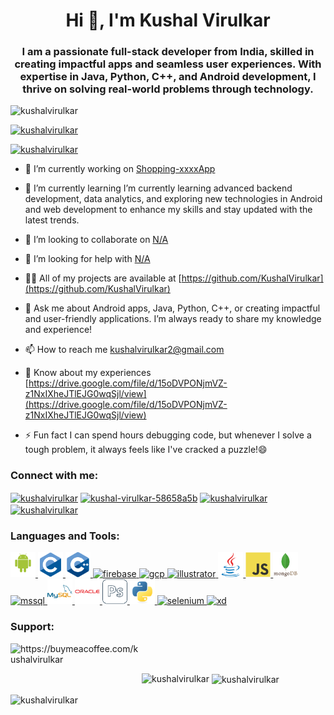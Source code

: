 <h1 align="center">Hi 👋, I'm Kushal Virulkar</h1>
<h3 align="center">I am a passionate full-stack developer from India, skilled in creating impactful apps and seamless user experiences. With expertise in Java, Python, C++, and Android development, I thrive on solving real-world problems through technology.</h3>

<p align="left"> <img src="https://komarev.com/ghpvc/?username=kushalvirulkar&label=Profile%20views&color=0e75b6&style=flat" alt="kushalvirulkar" /> </p>

<p align="left"> <a href="https://github.com/ryo-ma/github-profile-trophy"><img src="https://github-profile-trophy.vercel.app/?username=kushalvirulkar" alt="kushalvirulkar" /></a> </p>

<p align="left"> <a href="https://twitter.com/kushalvirulkar" target="blank"><img src="https://img.shields.io/twitter/follow/kushalvirulkar?logo=twitter&style=for-the-badge" alt="kushalvirulkar" /></a> </p>

- 🔭 I’m currently working on [Shopping-xxxxApp](https://play.google.com/apps/internaltest/4700361892184356792)

- 🌱 I’m currently learning I’m currently learning advanced backend development, data analytics, and exploring new technologies in Android and web development to enhance my skills and stay updated with the latest trends.

- 👯 I’m looking to collaborate on [N/A](N/A)

- 🤝 I’m looking for help with [N/A](N/A)

- 👨‍💻 All of my projects are available at [https://github.com/KushalVirulkar](https://github.com/KushalVirulkar)

- 💬 Ask me about Android apps, Java, Python, C++, or creating impactful and user-friendly applications. I’m always ready to share my knowledge and experience!

- 📫 How to reach me kushalvirulkar2@gmail.com

- 📄 Know about my experiences [https://drive.google.com/file/d/15oDVPONjmVZ-z1NxIXheJTlEJG0wqSjl/view](https://drive.google.com/file/d/15oDVPONjmVZ-z1NxIXheJTlEJG0wqSjl/view)

- ⚡ Fun fact I can spend hours debugging code, but whenever I solve a tough problem, it always feels like I've cracked a puzzle!😄

<h3 align="left">Connect with me:</h3>
<p align="left">
<a href="https://twitter.com/kushalvirulkar" target="blank"><img align="center" src="https://raw.githubusercontent.com/rahuldkjain/github-profile-readme-generator/master/src/images/icons/Social/twitter.svg" alt="kushalvirulkar" height="30" width="40" /></a>
<a href="https://linkedin.com/in/kushal-virulkar-58658a5b" target="blank"><img align="center" src="https://raw.githubusercontent.com/rahuldkjain/github-profile-readme-generator/master/src/images/icons/Social/linked-in-alt.svg" alt="kushal-virulkar-58658a5b" height="30" width="40" /></a>
<a href="https://fb.com/kushalvirulkar" target="blank"><img align="center" src="https://raw.githubusercontent.com/rahuldkjain/github-profile-readme-generator/master/src/images/icons/Social/facebook.svg" alt="kushalvirulkar" height="30" width="40" /></a>
<a href="https://instagram.com/kushalvirulkar" target="blank"><img align="center" src="https://raw.githubusercontent.com/rahuldkjain/github-profile-readme-generator/master/src/images/icons/Social/instagram.svg" alt="kushalvirulkar" height="30" width="40" /></a>
</p>

<h3 align="left">Languages and Tools:</h3>
<p align="left"> <a href="https://developer.android.com" target="_blank" rel="noreferrer"> <img src="https://raw.githubusercontent.com/devicons/devicon/master/icons/android/android-original-wordmark.svg" alt="android" width="40" height="40"/> </a> <a href="https://www.cprogramming.com/" target="_blank" rel="noreferrer"> <img src="https://raw.githubusercontent.com/devicons/devicon/master/icons/c/c-original.svg" alt="c" width="40" height="40"/> </a> <a href="https://www.w3schools.com/cpp/" target="_blank" rel="noreferrer"> <img src="https://raw.githubusercontent.com/devicons/devicon/master/icons/cplusplus/cplusplus-original.svg" alt="cplusplus" width="40" height="40"/> </a> <a href="https://firebase.google.com/" target="_blank" rel="noreferrer"> <img src="https://www.vectorlogo.zone/logos/firebase/firebase-icon.svg" alt="firebase" width="40" height="40"/> </a> <a href="https://cloud.google.com" target="_blank" rel="noreferrer"> <img src="https://www.vectorlogo.zone/logos/google_cloud/google_cloud-icon.svg" alt="gcp" width="40" height="40"/> </a> <a href="https://www.adobe.com/in/products/illustrator.html" target="_blank" rel="noreferrer"> <img src="https://www.vectorlogo.zone/logos/adobe_illustrator/adobe_illustrator-icon.svg" alt="illustrator" width="40" height="40"/> </a> <a href="https://www.java.com" target="_blank" rel="noreferrer"> <img src="https://raw.githubusercontent.com/devicons/devicon/master/icons/java/java-original.svg" alt="java" width="40" height="40"/> </a> <a href="https://developer.mozilla.org/en-US/docs/Web/JavaScript" target="_blank" rel="noreferrer"> <img src="https://raw.githubusercontent.com/devicons/devicon/master/icons/javascript/javascript-original.svg" alt="javascript" width="40" height="40"/> </a> <a href="https://www.mongodb.com/" target="_blank" rel="noreferrer"> <img src="https://raw.githubusercontent.com/devicons/devicon/master/icons/mongodb/mongodb-original-wordmark.svg" alt="mongodb" width="40" height="40"/> </a> <a href="https://www.microsoft.com/en-us/sql-server" target="_blank" rel="noreferrer"> <img src="https://www.svgrepo.com/show/303229/microsoft-sql-server-logo.svg" alt="mssql" width="40" height="40"/> </a> <a href="https://www.mysql.com/" target="_blank" rel="noreferrer"> <img src="https://raw.githubusercontent.com/devicons/devicon/master/icons/mysql/mysql-original-wordmark.svg" alt="mysql" width="40" height="40"/> </a> <a href="https://www.oracle.com/" target="_blank" rel="noreferrer"> <img src="https://raw.githubusercontent.com/devicons/devicon/master/icons/oracle/oracle-original.svg" alt="oracle" width="40" height="40"/> </a> <a href="https://www.photoshop.com/en" target="_blank" rel="noreferrer"> <img src="https://raw.githubusercontent.com/devicons/devicon/master/icons/photoshop/photoshop-line.svg" alt="photoshop" width="40" height="40"/> </a> <a href="https://www.python.org" target="_blank" rel="noreferrer"> <img src="https://raw.githubusercontent.com/devicons/devicon/master/icons/python/python-original.svg" alt="python" width="40" height="40"/> </a> <a href="https://www.selenium.dev" target="_blank" rel="noreferrer"> <img src="https://raw.githubusercontent.com/detain/svg-logos/780f25886640cef088af994181646db2f6b1a3f8/svg/selenium-logo.svg" alt="selenium" width="40" height="40"/> </a> <a href="https://www.adobe.com/products/xd.html" target="_blank" rel="noreferrer"> <img src="https://cdn.worldvectorlogo.com/logos/adobe-xd.svg" alt="xd" width="40" height="40"/> </a> </p>

<h3 align="left">Support:</h3>
<p><a href="https://www.buymeacoffee.com/https://buymeacoffee.com/kushalvirulkar"> <img align="left" src="https://cdn.buymeacoffee.com/buttons/v2/default-yellow.png" height="50" width="210" alt="https://buymeacoffee.com/kushalvirulkar" /></a></p><br><br>

<p><img align="left" src="https://github-readme-stats.vercel.app/api/top-langs?username=kushalvirulkar&show_icons=true&locale=en&layout=compact" alt="kushalvirulkar" /></p>

<p>&nbsp;<img align="center" src="https://github-readme-stats.vercel.app/api?username=kushalvirulkar&show_icons=true&locale=en" alt="kushalvirulkar" /></p>

<p><img align="center" src="https://github-readme-streak-stats.herokuapp.com/?user=kushalvirulkar&" alt="kushalvirulkar" /></p>
